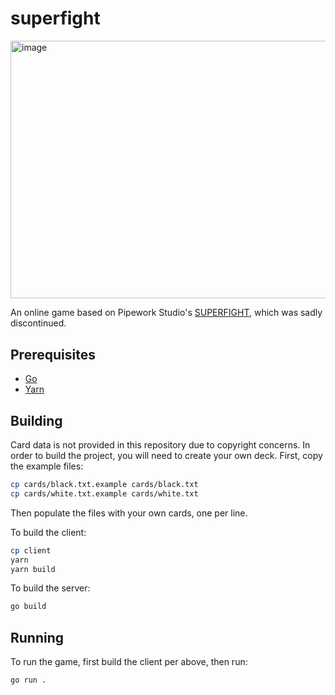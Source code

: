 # superfight
<img width="611" height="412.5" alt="image" src="https://github.com/user-attachments/assets/61721973-381e-4756-a520-fa21b5845921" />


An online game based on Pipework Studio's [SUPERFIGHT](https://store.steampowered.com/app/404770/SUPERFIGHT/), which was sadly discontinued.

## Prerequisites

- [Go](https://go.dev/doc/install)
- [Yarn](https://yarnpkg.com/getting-started/install)

## Building

Card data is not provided in this repository due to copyright concerns. In order to build the project, you will need to create your own deck. First, copy the example files:

```bash
cp cards/black.txt.example cards/black.txt
cp cards/white.txt.example cards/white.txt
```

Then populate the files with your own cards, one per line.

To build the client:

```bash
cp client
yarn
yarn build
```

To build the server:

```bash
go build
```

## Running

To run the game, first build the client per above, then run:

```bash
go run .
```
